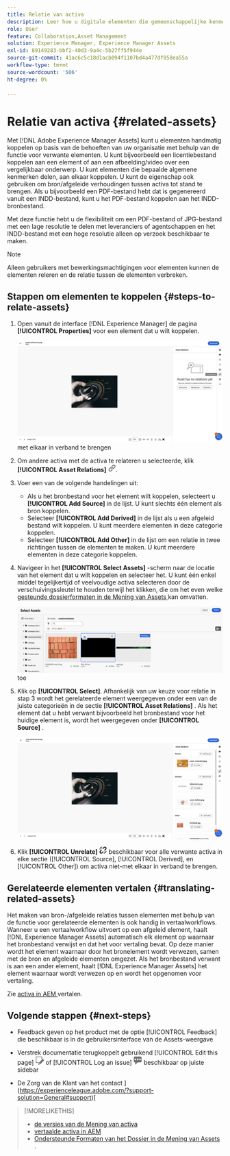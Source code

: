 ```yaml
---
title: Relatie van activa
description: Leer hoe u digitale elementen die gemeenschappelijke kenmerken delen, koppelt. Maak ook bronafhankelijke relaties tussen digitale elementen met behulp van asset-relaties.
role: User
feature: Collaboration,Asset Management
solution: Experience Manager, Experience Manager Assets
exl-id: 89149283-bbf2-40d3-9a4c-5b27ff5f944e
source-git-commit: 41ac6c5c18d1acb094f1107bd4a477df058ea55a
workflow-type: tm+mt
source-wordcount: '506'
ht-degree: 0%

---
```


# Relatie van activa {#related-assets}

Met [!DNL Adobe Experience Manager Assets] kunt u elementen handmatig koppelen op basis van de behoeften van uw organisatie met behulp van de functie voor verwante elementen. U kunt bijvoorbeeld een licentiebestand koppelen aan een element of aan een afbeelding/video over een vergelijkbaar onderwerp. U kunt elementen die bepaalde algemene kenmerken delen, aan elkaar koppelen. U kunt de eigenschap ook gebruiken om bron/afgeleide verhoudingen tussen activa tot stand te brengen. Als u bijvoorbeeld een PDF-bestand hebt dat is gegenereerd vanuit een INDD-bestand, kunt u het PDF-bestand koppelen aan het INDD-bronbestand.

Met deze functie hebt u de flexibiliteit om een PDF-bestand of JPG-bestand met een lage resolutie te delen met leveranciers of agentschappen en het INDD-bestand met een hoge resolutie alleen op verzoek beschikbaar te maken.

>[!NOTE]
>
>Alleen gebruikers met bewerkingsmachtigingen voor elementen kunnen de elementen releren en de relatie tussen de elementen verbreken.

## Stappen om elementen te koppelen {#steps-to-relate-assets}

1. Open vanuit de interface [!DNL Experience Manager] de pagina **[!UICONTROL Properties]** voor een element dat u wilt koppelen.

   ![ open de pagina van de Eigenschappen van activa om de activa ](assets/asset-properties-relate-assets.png) met elkaar in verband te brengen

1. Om andere activa met de activa te relateren u selecteerde, klik **[!UICONTROL Asset Relations]** ![ met elkaar verband houdende activa ](assets/do-not-localize/link-relate.png).
1. Voer een van de volgende handelingen uit:

   * Als u het bronbestand voor het element wilt koppelen, selecteert u **[!UICONTROL Add Source]** in de lijst. U kunt slechts één element als bron koppelen.
   * Selecteer **[!UICONTROL Add Derived]** in de lijst als u een afgeleid bestand wilt koppelen. U kunt meerdere elementen in deze categorie koppelen.
   * Selecteer **[!UICONTROL Add Other]** in de lijst om een relatie in twee richtingen tussen de elementen te maken. U kunt meerdere elementen in deze categorie koppelen.

1. Navigeer in het **[!UICONTROL Select Assets]** -scherm naar de locatie van het element dat u wilt koppelen en selecteer het. U kunt één enkel middel tegelijkertijd of veelvoudige activa selecteren door de verschuivingssleutel te houden terwijl het klikken, die om het even welke [ gesteunde dossierformaten in de Mening van Assets ](/help/assets/supported-file-formats-assets-view.md) kan omvatten.

   ![ voeg verwante activa ](assets/add-related-asset.png) toe

1. Klik op **[!UICONTROL Select]**. Afhankelijk van uw keuze voor relatie in stap 3 wordt het gerelateerde element weergegeven onder een van de juiste categorieën in de sectie **[!UICONTROL Asset Relations]** . Als het element dat u hebt verwant bijvoorbeeld het bronbestand voor het huidige element is, wordt het weergegeven onder **[!UICONTROL Source]** .

   ![ Assets relatievoorbeeld ](assets/asset-relations-example.png)

1. Klik **[!UICONTROL Unrelate]** ![ losse activa ](assets/do-not-localize/link-unrelate-icon.png) beschikbaar voor alle verwante activa in elke sectie ([!UICONTROL Source], [!UICONTROL Derived], en [!UICONTROL Other]) om activa niet-met elkaar in verband te brengen.

## Gerelateerde elementen vertalen {#translating-related-assets}

Het maken van bron-/afgeleide relaties tussen elementen met behulp van de functie voor gerelateerde elementen is ook handig in vertaalworkflows. Wanneer u een vertaalworkflow uitvoert op een afgeleid element, haalt [!DNL Experience Manager Assets] automatisch elk element op waarnaar het bronbestand verwijst en dat het voor vertaling bevat. Op deze manier wordt het element waarnaar door het bronelement wordt verwezen, samen met de bron en afgeleide elementen omgezet. Als het bronbestand verwant is aan een ander element, haalt [!DNL Experience Manager Assets] het element waarnaar wordt verwezen op en wordt het opgenomen voor vertaling.

Zie [ activa in AEM ](/help/assets/translate-assets.md) vertalen.

## Volgende stappen {#next-steps}

* Feedback geven op het product met de optie [!UICONTROL Feedback] die beschikbaar is in de gebruikersinterface van de Assets-weergave

* Verstrek documentatie terugkoppelt gebruikend [!UICONTROL Edit this page] ![ uitgeeft de pagina ](assets/do-not-localize/edit-page.png) of [!UICONTROL Log an issue] ![ creeer een kwestie GitHub ](assets/do-not-localize/github-issue.png) beschikbaar op juiste sidebar

* De Zorg van de Klant van het contact ](https://experienceleague.adobe.com/?support-solution=General#support)[

>[!MORELIKETHIS]
>
>* [ de versies van de Mening van activa ](/help/assets/manage-organize-assets-view.md#view-versions)
>* [ vertaalde activa in AEM ](/help/assets/translate-assets.md)
>* [ Ondersteunde Formaten van het Dossier in de Mening van Assets ](/help/assets/supported-file-formats-assets-view.md).
